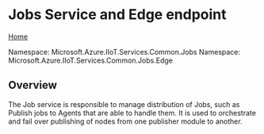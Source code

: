 # Jobs Service and Edge endpoint

[Home](readme.md)

Namespace: Microsoft.Azure.IIoT.Services.Common.Jobs
Namespace: Microsoft.Azure.IIoT.Services.Common.Jobs.Edge

## Overview

The Job service is responsible to manage distribution of Jobs, such as Publish jobs to Agents that are able to handle them.  It is used to orchestrate and fail over publishing of nodes from one publisher module to another.

